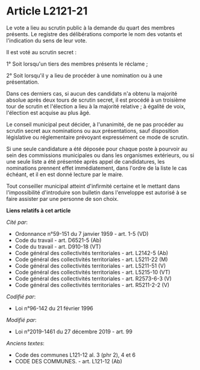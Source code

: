 # Article L2121-21

Le vote a lieu au scrutin public à la demande du quart des membres présents. Le registre des délibérations comporte le nom
des votants et l'indication du sens de leur vote.

Il est voté au scrutin secret :

1° Soit lorsqu'un tiers des membres présents le réclame ;

2° Soit lorsqu'il y a lieu de procéder à une nomination ou à une présentation.

Dans ces derniers cas, si aucun des candidats n'a obtenu la majorité absolue après deux tours de scrutin secret, il est
procédé à un troisième tour de scrutin et l'élection a lieu à la majorité relative ; à égalité de voix, l'élection est
acquise au plus âgé.

Le conseil municipal peut décider, à l'unanimité, de ne pas procéder au scrutin secret aux nominations ou aux présentations,
sauf disposition législative ou réglementaire prévoyant expressément ce mode de scrutin.

Si une seule candidature a été déposée pour chaque poste à pourvoir au sein des commissions municipales ou dans les
organismes extérieurs, ou si une seule liste a été présentée après appel de candidatures, les nominations prennent effet
immédiatement, dans l'ordre de la liste le cas échéant, et il en est donné lecture par le maire.

Tout conseiller municipal atteint d'infirmité certaine et le mettant dans l'impossibilité d'introduire son bulletin dans
l'enveloppe est autorisé à se faire assister par une personne de son choix.

**Liens relatifs à cet article**

_Cité par_:

  - Ordonnance n°59-151 du 7 janvier 1959 - art. 1-5 (VD)
  - Code du travail - art. D6521-5 (Ab)
  - Code du travail - art. D910-18 (VT)
  - Code général des collectivités territoriales - art. L2142-5 (Ab)
  - Code général des collectivités territoriales - art. L5211-22 (M)
  - Code général des collectivités territoriales - art. L5211-51 (V)
  - Code général des collectivités territoriales - art. L5215-10 (VT)
  - Code général des collectivités territoriales - art. R2573-6-3 (V)
  - Code général des collectivités territoriales - art. R5211-2-2 (V)

_Codifié par_:

  - Loi n°96-142 du 21 février 1996

_Modifié par_:

  - Loi n°2019-1461 du 27 décembre 2019 - art. 99

_Anciens textes_:

  - Code des communes L121-12 al. 3 (phr 2), 4 et 6
  - CODE DES COMMUNES. - art. L121-12 (Ab)
